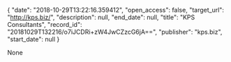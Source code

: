 {
  "date": "2018-10-29T13:22:16.359412", 
  "open_access": false, 
  "target_url": "http://kps.biz/", 
  "description": null, 
  "end_date": null, 
  "title": "KPS Consultants", 
  "record_id": "20181029T132216/o7iJCDRi+zW4JwCZzcG6jA==", 
  "publisher": "kps.biz", 
  "start_date": null
}

None